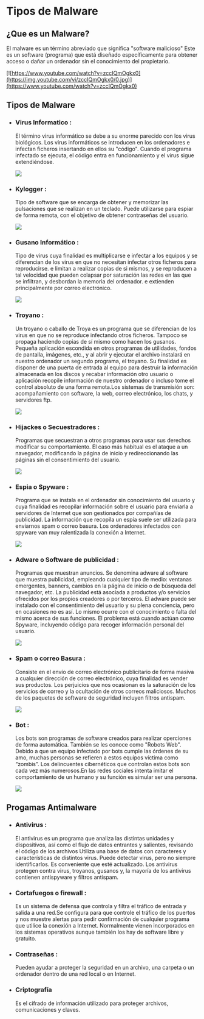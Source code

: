 # Tipos de Malware
## ¿Que es un Malware?
El malware es un término abreviado que significa "software malicioso" Este es un software (programa) que está diseñado específicamente para obtener acceso o dañar un ordenador sin el conocimiento del propietario.

 [![https://www.youtube.com/watch?v=zccIQmOgkx0](https://img.youtube.com/vi/zccIQmOgkx0/0.jpg)](https://www.youtube.com/watch?v=zccIQmOgkx0)

## Tipos de Malware
* ### Virus Informatico :

  El término virus informático se debe a su enorme parecido con los virus biológicos.
Los virus informáticos se introducen en los ordenadores e infectan ficheros insertando en ellos su "código". Cuando el programa infectado se ejecuta, el código entra en funcionamiento y el virus sigue extendiéndose. 

  ![](https://static01.heraldo.es/uploads/imagenes/8col/2017/03/02/_virus_ecb233fd.jpg?3c85912eae4f46ff917f90a36a1e9114)

* ### Kylogger :
   Tipo de software que se encarga de obtener y memorizar las pulsaciones que se realizan en un teclado. Puede utilizarse para espiar de forma remota, con el objetivo de obtener contraseñas del usuario. 
   
   ![](https://www.andreafortuna.org/wp-content/uploads/2017/12/keylogger-e1514308240880-476x184.png)
   
* ###  Gusano Informático :

    Tipo de virus cuya finalidad es multiplicarse e infectar a los equipos y se diferencian de los virus en que no necesitan infectar otros ficheros para reproducirse. e limitan a realizar copias de si mismos, y se reproducen a tal velocidad que pueden colapsar por saturación las redes en las que se infiltran, y desbordan la memoria del ordenador. e extienden principalmente por correo electrónico. 

   ![](https://sistemasoperativosunivia.files.wordpress.com/2015/04/shutterstock_64041070-converted.jpg)
   
* ###  Troyano : 
   
    Un troyano o caballo de Troya es un programa que se diferencian de los virus en que no se reproduce infectando otros ficheros. Tampoco se propaga haciendo copias de sí mismo como hacen los gusanos. Pequeña aplicación escondida en otros programas de utilidades, fondos de pantalla, imágenes, etc., y al abrir y ejecutar el archivo instalará en nuestro ordenador un segundo programa, el troyano. Su finalidad es disponer de una puerta de entrada al equipo para destruir la información almacenada en los discos y recabar información otro usuario o aplicación recopile información de nuestro ordenador o incluso tome el control absoluto de una forma remota.Los sistemas de transmisión son: acompañamiento con software, la web, correo electrónico, los chats, y servidores ftp.
    
    ![]( https://files.informabtl.com/uploads/2017/08/malwere-virus.jpg)
    
* ###  Hijackes o Secuestradores :
      
     Programas que secuestran a otros programas para usar sus derechos modificar su comportamiento. El caso más habitual es el ataque a un navegador, modificando la página de inicio y redireccionando las páginas sin el consentimiento del usuario.
       
     ![](https://www.gizlogic.com/wp-content/uploads/2015/03/Ataque-inform%C3%A1tico.jpg)
     
* ###  Espia o Spyware :

  Programa que se instala en el ordenador sin conocimiento del usuario y cuya finalidad es recopilar información sobre el usuario para enviarla a servidores de Internet que son gestionados por compañías de publicidad. La información que recopila un espía suele ser utilizada para enviarnos spam o correo basura. 
Los ordenadores infectados con spyware van muy ralentizada la conexión a Internet.

    ![](https://tecnologia-informatica.com/wp-content/uploads/2018/03/que-es-y-como-eliminar-spyware-1.jpg)
    
* ### Adware o Software de publicidad :
    
     Programas que muestran anuncios. Se denomina adware al software que muestra publicidad, empleando cualquier tipo de medio: ventanas emergentes, banners, cambios en la página de inicio o de búsqueda del navegador, etc. La publicidad está asociada a productos y/o servicios ofrecidos por los propios creadores o por terceros. El adware puede ser instalado con el consentimiento del usuario y su plena conciencia, pero en ocasiones no es así. Lo mismo ocurre con el conocimiento o falta del mismo acerca de sus funciones. El problema está cuando actúan como Spyware, incluyendo código para recoger información personal del usuario.

     ![](http://3.bp.blogspot.com/-878y-j6sjl0/U5IEBzE_VAI/AAAAAAAAD8M/rs96464-DHg/s1600/anuncios-adware.jpgre-1.jpg)
     
* ###  Spam o correo Basura :

     Consiste en el envío de correo electrónico publicitario de forma masiva a cualquier dirección de correo electrónico, cuya finalidad es vender sus productos. Los perjuicios que nos ocasionan es la saturación de los servicios de correo y la ocultación de otros correos maliciosos.  Muchos de los paquetes de software de seguridad incluyen filtros antispam.
     
     ![](https://www.adslzone.net/app/uploads/2018/02/spam-email.jpg)
     
* ###  Bot :

     Los bots son programas de software creados para realizar operciones de forma automática. También se les conoce como "Robots Web". Debido a que un equipo infectado por bots cumple las órdenes de su amo, muchas personas se refieren a estos equipos víctima como “zombis”. Los delincuentes cibernéticos que controlan estos bots son cada vez más numerosos.En las redes sociales intenta imitar el comportamiento de un humano y su función es simular ser una persona.

     ![](https://www.alizila.com/wp-content/uploads/2018/08/shutterstock_677646532-992x558.jpg)
     
## Progamas Antimalware

* ### Antivirus :

     El antivirus es un programa que analiza las distintas unidades y dispositivos, así como el flujo de datos entrantes y salientes, revisando el código de los archivos Utiliza una base de datos con caracteres y características de distintos virus. Puede detectar virus, pero no siempre identificarlos. Es conveniente que esté actualizado. Los antivirus protegen contra virus, troyanos, gusanos y, la mayoría de los antivirus contienen antispyware y filtros antispam. 

* ### Cortafuegos o firewall :

     Es un sistema de defensa que controla y filtra el tráfico de entrada y salida a una red.Se configura para que controle el tráfico de los puertos y nos muestre alertas para pedir confirmación de cualquier programa que utilice la conexión a Internet. Normalmente vienen incorporados en los sistemas operativos aunque también los hay de software libre y gratuito.

* ### Contraseñas :

     Pueden ayudar a proteger la seguridad en un archivo, una carpeta o un ordenador dentro de una red local o en Internet. 

 * ### Criptografía

      Es el cifrado de información utilizado para proteger archivos, comunicaciones y claves.
     
     
     
